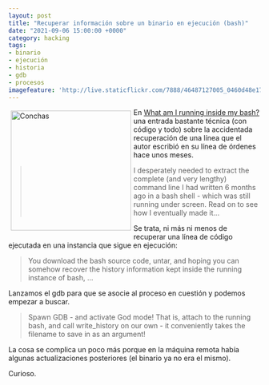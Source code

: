 ```yaml
---
layout: post
title: "Recuperar información sobre un binario en ejecución (bash)"
date: "2021-09-06 15:00:00 +0000"
category: hacking
tags:
- binario
- ejecución
- historia
- gdb
- procesos
imagefeature: 'http://live.staticflickr.com/7888/46487127005_0460d48e17.jpg'
---
```

<a href="https://www.flickr.com/photos/fernand0/46487127005/" title="Conchas "><img src="https://live.staticflickr.com/7888/46487127005_0460d48e17.jpg" alt="Conchas " width="240" style="float:left; margin:5px"></a>
En [What am I running inside my bash?](https://www.thanassis.space/bashheimer.html) una entrada bastante técnica (con código y todo) sobre la accidentada recuperación de una línea que el autor escribió en su línea de órdenes hace unos meses.

> I desperately needed to extract the complete (and very lengthy) command line I had written 6 months ago in a bash shell - which was still running under screen. Read on to see how I eventually made it... 

Se trata, ni más ni menos de recuperar una línea de código ejecutada en una instancia que sigue en ejecución:

> You download the bash source code, untar, and hoping you can somehow recover the history information kept inside the running instance of bash, ...

Lanzamos el gdb para que se asocie al proceso en cuestión y podemos empezar a buscar.

> Spawn GDB - and activate God mode! That is, attach to the running bash, and call write_history on our own - it conveniently takes the filename to save in as an argument!

La cosa se complica un poco más porque en la máquina remota había algunas actualizaciones posteriores (el binario ya no era el mismo).

Curioso.
